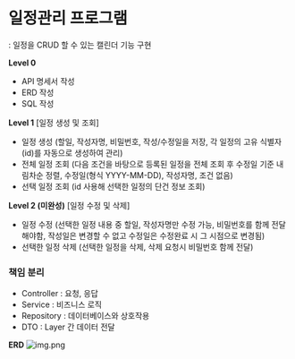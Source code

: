# 일정관리 프로그램
: 일정을 CRUD 할 수 있는 캘린더 기능 구현


**Level 0**
- API 명세서 작성
- ERD 작성
- SQL 작성


**Level 1**
[일정 생성 및 조회]
- 일정 생성 (할일, 작성자명, 비밀번호, 작성/수정일을 저장, 각 일정의 고유 식별자(id)를 자동으로 생성하여 관리)
- 전체 일정 조회 (다음 조건을 바탕으로 등록된 일정을 전체 조회 후 수정일 기준 내림차순 정렬, 수정일(형식 YYYY-MM-DD), 작성자명, 조건 없음)
- 선택 일정 조회 (id 사용해 선택한 일정의 단건 정보 조회)


**Level 2 (미완성)**
[일정 수정 및 삭제]
- 일정 수정 (선택한 일정 내용 중 할일, 작성자명만 수정 가능, 비밀번호를 함께 전달해야함, 작성일은 변경할 수 없고 수정일은 수정완료 시 그 시점으로 변경됨)
- 선택한 일정 삭제 (선택한 일정을 삭제, 삭제 요청시 비밀번호 함께 전달)



### 책임 분리
- Controller : 요청, 응답
- Service : 비즈니스 로직
- Repository : 데이터베이스와 상호작용
- DTO : Layer 간 데이터 전달





**ERD**
![img.png](img.png)

